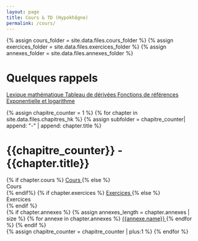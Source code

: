 ```yaml
---
layout: page
title: Cours & TD (Hypokhâgne)
permalink: /cours/
---
```



{% assign cours_folder = site.data.files.cours_folder %}
{% assign exercices_folder = site.data.files.exercices_folder %}
{% assign annexes_folder = site.data.files.annexes_folder %}

<div class="chapter">
	<h1 class="chapter-title">Quelques rappels</h1> 
	<div class="link-container">
		<div class="annexes">
			<a href="{{site.baseurl}}/{{annexes_folder}}/lexique_mathematique_web.pdf">
				<i class="ri-file-fill"></i> 
				<span> Lexique mathématique </span>
			</a>
			<a href="{{site.baseurl}}/{{annexes_folder}}/tableau_derivees.pdf">
				<i class="ri-file-fill"></i> 
				<span> Tableau de dérivées </span>
			</a>
			<a href="{{site.baseurl}}/{{annexes_folder}}/fonctions_reference_merged_web.pdf">
				<i class="ri-file-fill"></i> 
				<span> Fonctions de références </span>
			</a>
			<a href="{{site.baseurl}}/{{annexes_folder}}/poster_exp_ln_web.pdf">
				<i class="ri-file-fill"></i> 
				<span> Exponentielle et logarithme </span>
			</a>
		</div>
	</div>
</div>


{% assign chapitre_counter = 1 %}
{% for chapter in site.data.files.chapitres_hk %}
{% assign subfolder = chapitre_counter| append: "-" | append: chapter.title %}

<div class="chapter">
	<h1 class="chapter-title">{{chapitre_counter}} - {{chapter.title}}</h1> 
	<div class="link-container">
	<div class="cours-exo">
	{% if chapter.cours %}
		<a href="{{site.baseurl}}/{{cours_folder}}/{{subfolder}}/cours/{{chapter.cours}}_web.pdf"> 
			<i class="ri-book-2-fill"></i> 
			<span> Cours </span> 
		</a> 
	{% else %}
		<div class="link-placeholder"> <i class="ri-book-2-fill"></i> Cours </div>
	{% endif%}
	{% if chapter.exercices %}
		<a href="{{site.baseurl}}/{{exercices_folder}}/{{subfolder}}/exercices/{{chapter.exercices}}_web.pdf">
			<i class="ri-puzzle-fill"></i> 
			<span> Exercices </span>
		</a>
	{% else %}
		<div class="link-placeholder"> <i class="ri-puzzle-fill"></i> Exercices</div>
	{% endif %}
	</div>
	<div class="annexes">
	{% if chapter.annexes %}
		{% assign annexes_length = chapter.annexes | size %}
		{% for annexe in chapter.annexes %}
			<a href="{{site.baseurl}}/{{cours_folder}}/{{subfolder}}/cours/{{annexe.path}}_web.pdf">
				<i class="ri-file-fill"></i> 
				<span> {{annexe.name}} </span>
			</a>
		{% endfor %}
	{% endif %}
	</div>
	</div>
</div>
{% assign chapitre_counter = chapitre_counter | plus:1 %}
{% endfor %}
